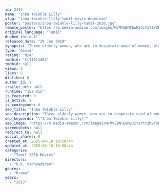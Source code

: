 ```yaml
---
id: 2419
name: "Inba Twinkle Lilly"
slug: "inba-twinkle-lilly-tamil-movie-download"
poster: "posters/inba-twinkle-lilly-tamil-2018.jpg"
remote_poster: "https://m.media-amazon.com/images/M/MV5BNTEwM2JiYzYtY2M2YS00NGEwLWIyY2MtMTk1ODY4YjMyZTg0XkEyXkFqcGc@._V1_SX300.jpg"
original_language: "Tamil"
dubbed_in: null
released_date: "29 Jun 2018"
synopsis: "Three elderly women, who are in desperate need of money, plan to rob a bank, the same place where they had previously lost their hard-earned money during a bank robbery!"
type: "movie"
rating: "N/A"
imdbid: "tt11011484"
tmdbid: null
views: 0
likes: 0
dislikes: 0
author_id: 1
trailer_url: null
runtime: "152 min"
is_featured: 0
is_active: 1
is_comingsoon: 0
seo_title: "Inba Twinkle Lilly"
seo_description: "Three elderly women, who are in desperate need of money, plan to rob a bank, the same place where they had previously lost their hard-earned money during a bank robbery!"
seo_keywords: "\"Inba Twinkle Lilly\""
seo_image: "https://m.media-amazon.com/images/M/MV5BNTEwM2JiYzYtY2M2YS00NGEwLWIyY2MtMTk1ODY4YjMyZTg0XkEyXkFqcGc@._V1_SX300.jpg"
screenshots: null
redirect_to: null
social_shares: 0
created_at: 2025-04-10 18:58:44
updated_at: 2025-04-10 18:58:44
categories:
  - "Tamil 2018 Movies"
directors:
  - "R.K. Vidhyadaran"
genres:
  - "Drama"
years:
  - "2018"
---
```

